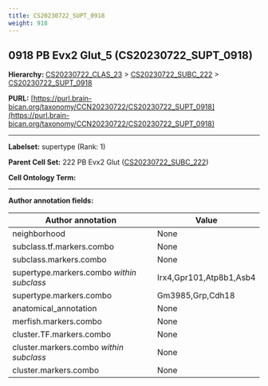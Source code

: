 ```yaml
---
title: CS20230722_SUPT_0918
weight: 918
---
```

## 0918 PB Evx2 Glut_5 (CS20230722_SUPT_0918)
<b>Hierarchy: </b>
[CS20230722_CLAS_23](../CS20230722_CLAS_23) >
[CS20230722_SUBC_222](../CS20230722_SUBC_222) >
[CS20230722_SUPT_0918](../CS20230722_SUPT_0918)

**PURL:** [https://purl.brain-bican.org/taxonomy/CCN20230722/CS20230722_SUPT_0918](https://purl.brain-bican.org/taxonomy/CCN20230722/CS20230722_SUPT_0918)

---


**Labelset:** supertype (Rank: 1)

**Parent Cell Set:** 222 PB Evx2 Glut ([CS20230722_SUBC_222](../CS20230722_SUBC_222))



**Cell Ontology Term:** 

[MARKER GENES.]: #


---

[TRANSFERRED ANNOTATIONS.]: #


[AUTHOR ANNOTATION FIELDS.]: #


**Author annotation fields:**

| Author annotation | Value |
|-------------------|-------|
|neighborhood|None|
|subclass.tf.markers.combo|None|
|subclass.markers.combo|None|
|supertype.markers.combo _within subclass_|Irx4,Gpr101,Atp8b1,Asb4|
|supertype.markers.combo|Gm3985,Grp,Cdh18|
|anatomical_annotation|None|
|merfish.markers.combo|None|
|cluster.TF.markers.combo|None|
|cluster.markers.combo _within subclass_|None|
|cluster.markers.combo|None|
